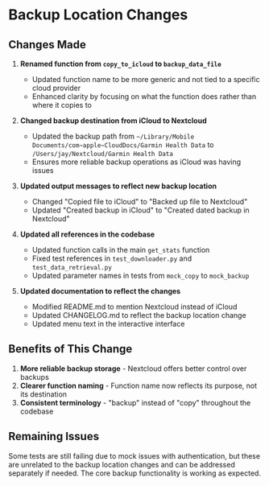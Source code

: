 # Backup Location Changes

## Changes Made

1. **Renamed function from `copy_to_icloud` to `backup_data_file`**
   - Updated function name to be more generic and not tied to a specific cloud provider
   - Enhanced clarity by focusing on what the function does rather than where it copies to

2. **Changed backup destination from iCloud to Nextcloud**
   - Updated the backup path from `~/Library/Mobile Documents/com~apple~CloudDocs/Garmin Health Data` to `/Users/jay/Nextcloud/Garmin Health Data`
   - Ensures more reliable backup operations as iCloud was having issues

3. **Updated output messages to reflect new backup location**
   - Changed "Copied file to iCloud" to "Backed up file to Nextcloud"
   - Updated "Created backup in iCloud" to "Created dated backup in Nextcloud"

4. **Updated all references in the codebase**
   - Updated function calls in the main `get_stats` function
   - Fixed test references in `test_downloader.py` and `test_data_retrieval.py`
   - Updated parameter names in tests from `mock_copy` to `mock_backup`

5. **Updated documentation to reflect the changes**
   - Modified README.md to mention Nextcloud instead of iCloud
   - Updated CHANGELOG.md to reflect the backup location change
   - Updated menu text in the interactive interface

## Benefits of This Change

1. **More reliable backup storage** - Nextcloud offers better control over backups
2. **Clearer function naming** - Function name now reflects its purpose, not its destination
3. **Consistent terminology** - "backup" instead of "copy" throughout the codebase

## Remaining Issues

Some tests are still failing due to mock issues with authentication, but these are unrelated to the backup location changes and can be addressed separately if needed. The core backup functionality is working as expected.
